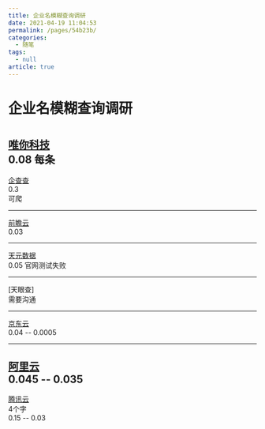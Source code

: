 ```yaml
---
title: 企业名模糊查询调研
date: 2021-04-19 11:04:53
permalink: /pages/54b23b/
categories: 
  - 随笔
tags: 
  - null
article: true
---
```

# 企业名模糊查询调研  

#     
    
[唯你科技](http://www.onlyou.com/site/order/init.htm?serviceOrderId=50f3253428cd48dda836e3aec16fac5f)    
0.08 每条    
---    
    
[企查查](https://openapi.qichacha.com/DataApi/dataDetail?apiId=f738e318-62b5-11e7-bbdd-00155d0ab207)    
0.3    
可爬    
    
---    
[前瞻云](https://open.qianzhan.com/interface)    
0.03    
    
---     
[天元数据](http://www.tdata.cn/api/content/index/id/431951710.html)    
0.05 官网测试失败    
    
---    
[天眼查]    
需要沟通    
    
---     
[京东云](https://wx.jdcloud.com/market/api/13205)    
0.04 -- 0.0005    
    
---    
[阿里云](https://market.aliyun.com/products/57000002/cmapi031307.html?spm=5176.11065268.1996646101.searchclickresult.71f175c3AJ2n52#sku=yuncode2530700002)    
0.045  --  0.035    
---    
[腾讯云](https://market.cloud.tencent.com/products/6373)     
4个字    
0.15 -- 0.03    
